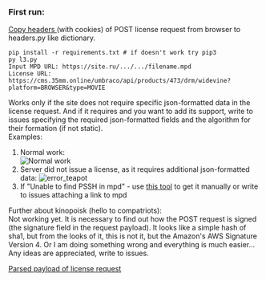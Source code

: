 <h3>First run: </h3>

[Copy headers ](https://user-images.githubusercontent.com/43696206/145660715-472e4c65-86de-453f-86fc-5bb14028f448.png)(with cookies) of POST license request from browser to headers.py like dictionary.</br>

```
pip install -r requirements.txt # if doesn't work try pip3
py l3.py
Input MPD URL: https://site.ru/.../.../filename.mpd
License URL: https://cms.35mm.online/umbraco/api/products/473/drm/widevine?platform=BROWSER&type=MOVIE
```

Works only if the site does not require specific json-formatted data in the license request. 
And if it requires and you want to add its support, write to issues specifying the required json-formatted fields and the algorithm for their formation (if not static).
</br> Examples:</br>
1.  Normal work: </br>
   ![Normal work](https://user-images.githubusercontent.com/43696206/145641480-bf3a07a6-2d6e-4dee-9398-b4ecdf8bf273.png) </br>
2. Server did not issue a license, as it requires additional json-formatted data: 
  ![error_teapot](https://user-images.githubusercontent.com/43696206/145643061-8e44b226-a3c2-4c44-8c62-6db84e582d9e.png)</br>
3. If "Unable to find PSSH in mpd" - use [this tool](https://tools.axinom.com/generators/PsshBox) to get it manually or write to issues attaching a link to mpd</br>

Further about kinopoisk (hello to compatriots):</br>
Not working yet.
It is necessary to find out how the POST request is signed (the signature field in the request payload). 
It looks like a simple hash of sha1, but from the looks of it, this is not it, but the Amazon's AWS Signature Version 4. Or I am doing something wrong and everything is much easier...
Any ideas are appreciated, write to issues.

[Parsed payload of license request](https://user-images.githubusercontent.com/43696206/145263764-349dd8be-58ec-4d42-9524-4a098b0fe5e3.png)

